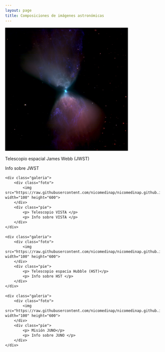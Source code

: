 ```yaml
---
layout: page
title: Composiciones de imágenes astronómicas
--- 
```


<html lang="es">
<head>
	<meta charset="utf-8">
	<meta name="description" content="Composiciones">
	<meta name="keywords" content="HTML5">
	<title>Galeria de fotos </title>


<!-- Local -->
<!-- <link rel="stylesheet" href="/Users/nicomedinap/Documents/GitHub/nicomedinap.github.io/public/css/galeria.css"> -->

<!-- Publico -->
<link rel="stylesheet" href="/public/css/galeria.css"> 

</head>

<body>
	<!-- <h1 style="font-size:3vw">Composiciones de imágenes astronómicas</h1> -->
	<div class="galeria">
    	<div class="foto">
        	<img src="https://raw.githubusercontent.com/nicomedinap/nicomedinap.github.io/master/imagenes/LDN1527/0.jpg" width="400" height="400">
        </div>
        <div class="pie">
        	<p> Telescopio espacial James Webb (JWST)</p>
            <p> Info sobre JWST </p>
        </div>
	</div>
        
    <div class="galeria">
    	<div class="foto">
        	<img src="https://raw.githubusercontent.com/nicomedinap/nicomedinap.github.io/master/imagenes/VISTA/3.png" width="100" height="600">
        </div>
        <div class="pie">
        	<p> Telescopio VISTA </p>
            <p> Info sobre VISTA </p>
        </div>
	</div>

	<div class="galeria">
    	<div class="foto">
        	<img src="https://raw.githubusercontent.com/nicomedinap/nicomedinap.github.io/master/imagenes/HST/M17_SFR0.png" width="100" height="600">
        </div>
        <div class="pie">
        	<p> Telescopio espacia Hubble (HST)</p>
            <p> Info sobre HST </p>
        </div>
	</div>

	<div class="galeria">
    	<div class="foto">
        	<img src="https://raw.githubusercontent.com/nicomedinap/nicomedinap.github.io/master/imagenes/JUNO/prueba0.png" width="100" height="600">
        </div>
        <div class="pie">
        	<p> Misión JUNO</p>
            <p> Info sobre JUNO </p>
        </div>
	</div>

</body>
</html>